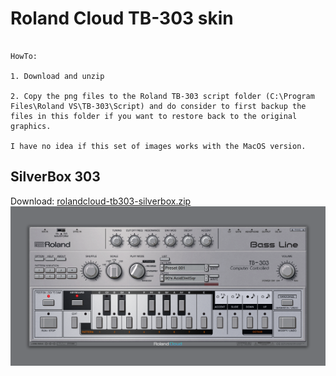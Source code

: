 # Roland Cloud TB-303 skin

```

HowTo:

1. Download and unzip

2. Copy the png files to the Roland TB-303 script folder (C:\Program Files\Roland VS\TB-303\Script) and do consider to first backup the files in this folder if you want to restore back to the original graphics.

I have no idea if this set of images works with the MacOS version. 

```
## SilverBox 303
Download: [rolandcloud-tb303-silverbox.zip](rolandcloud-tb303-silverbox.zip)
![preview](rolandcloud-tb303-silverbox-preview.png)
